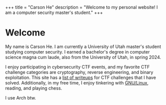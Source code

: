 +++
title = "Carson He"
description = "Welcome to my personal website! I am a computer security master's student."
+++

# Welcome

My name is Carson He. I am currently a University of Utah master's student studying computer security. I earned a bachelor's degree in computer science magna cum laude, also from the University of Utah, in spring 2024.

I enjoy participating in cybersecurity CTF events, and my favorite CTF challenge categories are cryptography, reverse engineering, and binary exploitation. This site has a [list of writeups](/ctf-writeups) for CTF challenges that I have solved. Additionally, in my free time, I enjoy tinkering with [GNU/Linux](https://stallman-copypasta.github.io/), reading, and playing chess.

I use Arch btw.

